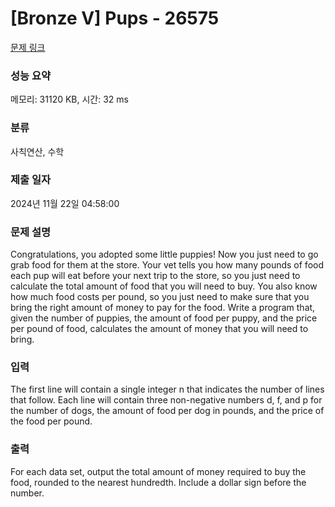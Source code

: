# [Bronze V] Pups - 26575 

[문제 링크](https://www.acmicpc.net/problem/26575) 

### 성능 요약

메모리: 31120 KB, 시간: 32 ms

### 분류

사칙연산, 수학

### 제출 일자

2024년 11월 22일 04:58:00

### 문제 설명

<p>Congratulations, you adopted some little puppies! Now you just need to go grab food for them at the store. Your vet tells you how many pounds of food each pup will eat before your next trip to the store, so you just need to calculate the total amount of food that you will need to buy. You also know how much food costs per pound, so you just need to make sure that you bring the right amount of money to pay for the food. Write a program that, given the number of puppies, the amount of food per puppy, and the price per pound of food, calculates the amount of money that you will need to bring.</p>

### 입력 

 <p>The first line will contain a single integer n that indicates the number of lines that follow. Each line will contain three non-negative numbers d, f, and p for the number of dogs, the amount of food per dog in pounds, and the price of the food per pound.</p>

### 출력 

 <p>For each data set, output the total amount of money required to buy the food, rounded to the nearest hundredth. Include a dollar sign before the number.</p>

